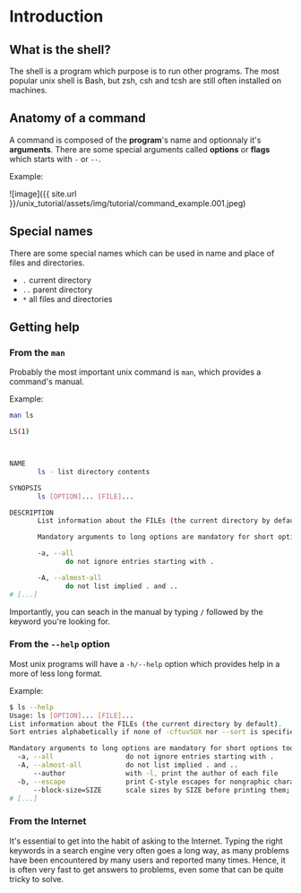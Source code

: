 ---
---

# Introduction

## What is the shell?

The shell is a program which purpose is to run other programs.
The most popular unix shell is Bash, but zsh, csh and tcsh are still often
installed on machines.

## Anatomy of a command

A command is composed of the **program**'s name and optionnaly it's **arguments**.
There are some special arguments called **options** or **flags** which starts
with `-` or ``--``.

Example:

![image]({{ site.url }}/unix_tutorial/assets/img/tutorial/command_example.001.jpeg)


## Special names

There are some special names which can be used in name
and place of files and directories.

- `.` current directory 
- `..` parent directory
- `*` all files and directories

## Getting help

### From the `man`

Probably the most important unix command is `man`, which provides a command's
manual.

Example:

```bash
man ls
```

```bash
LS(1)                                                                      User Commands                                                                     LS(1)



NAME
       ls - list directory contents

SYNOPSIS
       ls [OPTION]... [FILE]...

DESCRIPTION
       List information about the FILEs (the current directory by default).  Sort entries alphabetically if none of -cftuvSUX nor --sort is specified.

       Mandatory arguments to long options are mandatory for short options too.

       -a, --all
              do not ignore entries starting with .

       -A, --almost-all
              do not list implied . and ..
# [...]
```

Importantly, you can seach in the manual by typing `/` followed by the keyword
you're looking for.

### From the `--help` option

Most unix programs will have a `-h/--help` option which provides help
in a more of less long format.

Example:

```bash
$ ls --help                                                                                                                                                               [15:38:21]
Usage: ls [OPTION]... [FILE]...
List information about the FILEs (the current directory by default).
Sort entries alphabetically if none of -cftuvSUX nor --sort is specified.

Mandatory arguments to long options are mandatory for short options too.
  -a, --all                  do not ignore entries starting with .
  -A, --almost-all           do not list implied . and ..
      --author               with -l, print the author of each file
  -b, --escape               print C-style escapes for nongraphic characters
      --block-size=SIZE      scale sizes by SIZE before printing them; e.g.
# [...]
```

### From the Internet

It's essential to get into the habit of asking to the Internet.
Typing the right keywords in a search engine very often goes a long way, as
many problems have been encountered by many users and reported many times.
Hence, it is often very fast to get answers to problems, even some that can be
quite tricky to solve.
